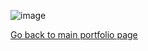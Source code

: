 ![image](https://www.counterpointresearch.com/wp-content/uploads/2023/06/Global-EV-market-share-Q2-2023.png)

[Go back to main portfolio page](README.md)
